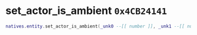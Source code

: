 # set_actor_is_ambient `0x4CB24141`

```lua
natives.entity.set_actor_is_ambient(_unk0 --[[ number ]], _unk1 --[[ number ]])
```